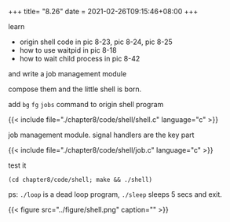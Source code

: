 +++
title= "8.26"
date = 2021-02-26T09:15:46+08:00
+++

learn

- origin shell code in pic 8-23, pic 8-24, pic 8-25
- how to use waitpid in pic 8-18
- how to wait child process in pic 8-42

and write a job management module

compose them and the little shell is born.

add `bg` `fg` `jobs` command to origin shell program

{{< include file="./chapter8/code/shell/shell.c" language="c" >}}

job management module. signal handlers are the key part

{{< include file="./chapter8/code/shell/job.c" language="c" >}}

test it

    (cd chapter8/code/shell; make && ./shell)

ps: `./loop` is a dead loop program, `./sleep` sleeps 5 secs and exit.

{{< figure src="../figure/shell.png" caption="" >}}

